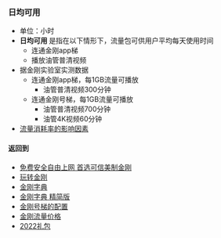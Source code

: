 ### 日均可用

- 单位：小时
- <strong>日均可用 </strong>是指在以下情形下，流量包可供用户平均每天使用时间
  - 连通金刚app梯
  - 播放油管普清视频
- 据金刚实验室实测数据
  - 连通金刚app梯，每1GB流量可播放
    - 油管普清视频300分钟
  - 连通金刚号梯，每1GB流量可播放
    - 油管普清视频700分钟
    - 油管4K视频60分钟
- [流量消耗率的影响因素](https://github.com/a2zitpro/web/blob/master/LadderFree/kkDictionary/Influence_Factor.md)

#### 返回到
- [免费安全自由上网 首选可信美制金刚](https://github.com/a2zitpro/web/blob/master/%E5%BE%80%E5%90%8E%E7%BF%BB.md)
- [玩转金刚](https://github.com/a2zitpro/web/blob/master/LadderFree/A.md)
- [金刚字典](https://github.com/a2zitpro/web/blob/master/LadderFree/kkDictionary/KKDictionary.md)
- [金刚字典 精简版](https://github.com/a2zitpro/web/blob/master/LadderFree/kkDictionary/KKDictionaryShortVersion.md)
- [金刚号梯的配置](https://github.com/a2zitpro/web/blob/master/LadderFree/kkDictionary/KKLadderConfigration/KKLadderConfigration.md)
- [金刚流量价格](https://github.com/a2zitpro/web/blob/master/LadderFree/kkDictionary/Price/KKDTPrice.md)
- [2022礼包]()

